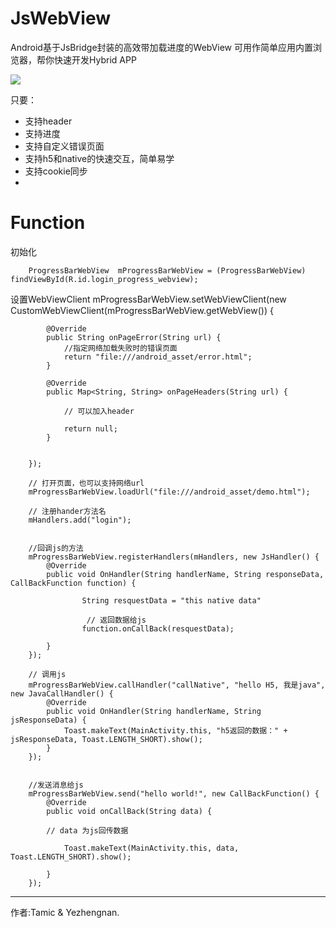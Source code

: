 # JsWebView
Android基于JsBridge封装的高效带加载进度的WebView
可用作简单应用内置浏览器，帮你快速开发Hybrid APP



![](https://github.com/NeglectedByBoss/JsWebView/blob/master/TcBrowse/app/src/main/res/drawable/logoMax.png)

只要：

- 支持header
- 支持进度
- 支持自定义错误页面
- 支持h5和native的快速交互，简单易学
- 支持cookie同步
- 


# Function
  
  初始化
      
        ProgressBarWebView  mProgressBarWebView = (ProgressBarWebView) findViewById(R.id.login_progress_webview);
      
  设置WebViewClient
         mProgressBarWebView.setWebViewClient(new CustomWebViewClient(mProgressBarWebView.getWebView()) {


            @Override
            public String onPageError(String url) {
                //指定网络加载失败时的错误页面
                return "file:///android_asset/error.html";
            }

            @Override
            public Map<String, String> onPageHeaders(String url) {

                // 可以加入header

                return null;
            }

            
        });

        // 打开页面，也可以支持网络url
        mProgressBarWebView.loadUrl("file:///android_asset/demo.html");
        
        // 注册hander方法名 
        mHandlers.add("login");
        

        //回调js的方法
        mProgressBarWebView.registerHandlers(mHandlers, new JsHandler() {
            @Override
            public void OnHandler(String handlerName, String responseData, CallBackFunction function) {

                    String resquestData = "this native data"
                    
                     // 返回数据给js
                    function.onCallBack(resquestData);
               
            }
        });

        // 调用js
        mProgressBarWebView.callHandler("callNative", "hello H5, 我是java", new JavaCallHandler() {
            @Override
            public void OnHandler(String handlerName, String jsResponseData) {
                Toast.makeText(MainActivity.this, "h5返回的数据：" + jsResponseData, Toast.LENGTH_SHORT).show();
            }
        });
        
        
        //发送消息给js 
        mProgressBarWebView.send("hello world!", new CallBackFunction() {
            @Override
            public void onCallBack(String data) {
            
            // data 为js回传数据

                Toast.makeText(MainActivity.this, data, Toast.LENGTH_SHORT).show();

            }
        });


----------------------------



作者:Tamic & Yezhengnan.
